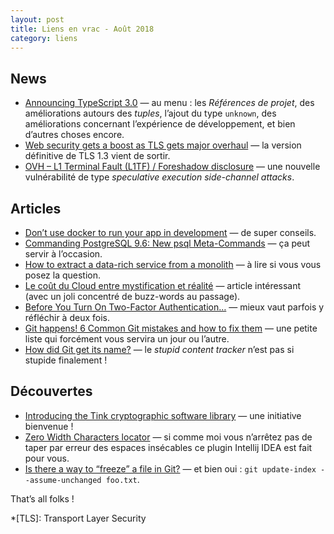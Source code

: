 ```yaml
---
layout: post
title: Liens en vrac - Août 2018
category: liens
---
```


## News

- [Announcing TypeScript 3.0](https://devblogs.microsoft.com/typescript/announcing-typescript-3-0/)
  — au menu : les _Références de projet_, des améliorations autours des _tuples_, l’ajout du type `unknown`, des
  améliorations concernant l’expérience de développement, et bien d’autres choses encore.
- [Web security gets a boost as TLS gets major overhaul](https://www.zdnet.com/article/web-security-gets-a-boost-as-tls-gets-major-overhaul/)
  — la version définitive de TLS 1.3 vient de sortir.
- [OVH – L1 Terminal Fault (L1TF) / Foreshadow disclosure](https://www.ovh.com/fr/blog/ovh-l1-terminal-fault-l1ft-foreshadow-disclosure/)
  — une nouvelle vulnérabilité de type _speculative execution side-channel attacks_.

## Articles

- [Don’t use docker to run your app in development](https://max.engineer/docker-in-dev)
  — de super conseils.
- [Commanding PostgreSQL 9.6: New psql Meta-Commands](https://www.compose.com/articles/commanding-postgresql-9-6-new-psql-meta-commands/)
  — ça peut servir à l’occasion.
- [How to extract a data-rich service from a monolith](https://martinfowler.com/articles/extract-data-rich-service.html)
  — à lire si vous vous posez la question.
- [Le coût du Cloud entre mystification et réalité](https://blog.ippon.fr/2018/08/20/le-cout-du-cloud/)
  — article intéressant (avec un joli concentré de buzz-words au passage).
- [Before You Turn On Two-Factor Authentication…](https://medium.com/@stuartschechter/before-you-turn-on-two-factor-authentication-27148cc5b9a1)
  — mieux vaut parfois y réfléchir à deux fois.
- [Git happens! 6 Common Git mistakes and how to fix them](https://about.gitlab.com/blog/2018/08/08/git-happens/)
  — une petite liste qui forcément vous servira un jour ou l’autre.
- [How did Git get its name?](https://initialcommit.com/blog/How-Did-Git-Get-Its-Name)
  — le _stupid content tracker_ n’est pas si stupide finalement !

## Découvertes

- [Introducing the Tink cryptographic software library](https://security.googleblog.com/2018/08/introducing-tink-cryptographic-software.html)
  — une initiative bienvenue !
- [Zero Width Characters locator](https://plugins.jetbrains.com/plugin/7448-zero-width-characters-locator)
  — si comme moi vous n’arrêtez pas de taper par erreur des espaces insécables ce plugin Intellij IDEA est fait pour
  vous.
- [Is there a way to “freeze” a file in Git?](https://stackoverflow.com/questions/4710249/is-there-a-way-to-freeze-a-file-in-git/30402432#30402432)
  — et bien oui : `git update-index --assume-unchanged foo.txt`.

That’s all folks !

*[TLS]: Transport Layer Security
